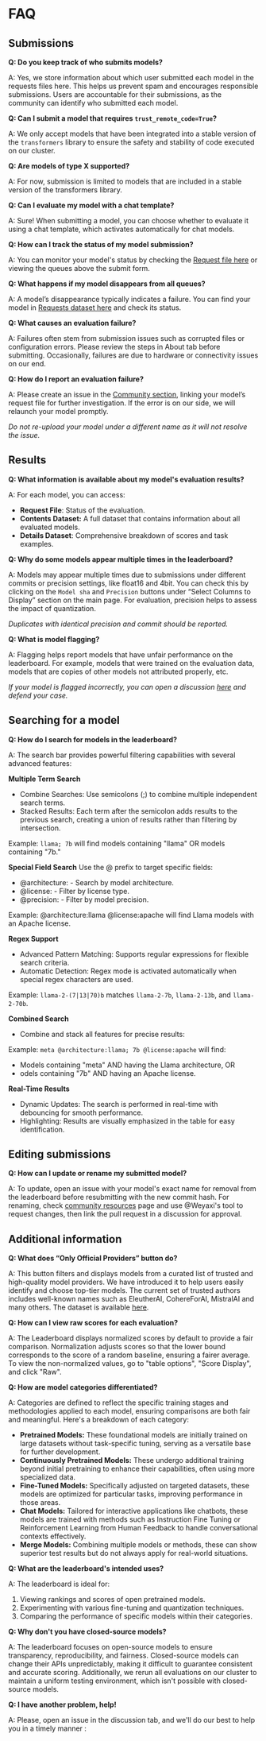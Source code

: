 # FAQ

## Submissions

**Q: Do you keep track of who submits models?** 

A: Yes, we store information about which user submitted each model in the requests files here. This helps us prevent spam and encourages responsible submissions. Users are accountable for their submissions, as the community can identify who submitted each model.

**Q: Can I submit a model that requires `trust_remote_code=True`?**

A: We only accept models that have been integrated into a stable version of the `transformers` library to ensure the safety and stability of code executed on our cluster.

**Q: Are models of type X supported?**

A: For now, submission is limited to models that are included in a stable version of the transformers library.

**Q: Can I evaluate my model with a chat template?**

A: Sure! When submitting a model, you can choose whether to evaluate it using a chat template, which activates automatically for chat models.

**Q: How can I track the status of my model submission?**

A: You can monitor your model's status by checking the [Request file here](https://huggingface.co/datasets/open-llm-leaderboard/requests) or viewing the queues above the submit form.

**Q: What happens if my model disappears from all queues?**

A: A model’s disappearance typically indicates a failure. You can find your model in [Requests dataset here](https://huggingface.co/datasets/open-llm-leaderboard/requests) and check its status.

**Q: What causes an evaluation failure?**

A: Failures often stem from submission issues such as corrupted files or configuration errors. Please review the steps in About tab before submitting. Occasionally, failures are due to hardware or connectivity issues on our end.

**Q: How do I report an evaluation failure?**

A: Please create an issue in the [Community section]([https://huggingface.co/spaces/open-llm-leaderboard/open_llm_leaderboard/discussions), linking your model’s request file for further investigation. If the error is on our side, we will relaunch your model promptly.

*Do not re-upload your model under a different name as it will not resolve the issue.*


## Results

**Q: What information is available about my model's evaluation results?**

A: For each model, you can access:

- **Request File**: Status of the evaluation.
- **Contents Dataset:** A full dataset that contains information about all evaluated models.
- **Details Dataset**: Comprehensive breakdown of scores and task examples.

**Q: Why do some models appear multiple times in the leaderboard?**

A: Models may appear multiple times due to submissions under different commits or precision settings, like float16 and 4bit. You can check this by clicking on the `Model sha` and `Precision` buttons under “Select Columns to Display” section on the main page. For evaluation, precision helps to assess the impact of quantization. 

*Duplicates with identical precision and commit should be reported.*

**Q: What is model flagging?**

A: Flagging helps report models that have unfair performance on the leaderboard. For example,   models that were trained on the evaluation data, models that are copies of other models not attributed properly, etc. 

*If your model is flagged incorrectly, you can open a discussion [here](https://huggingface.co/spaces/open-llm-leaderboard/open_llm_leaderboard/discussions) and defend your case.*


## Searching for a model

**Q: How do I search for models in the leaderboard?**

A: The search bar provides powerful filtering capabilities with several advanced features:

**Multiple Term Search**
- Combine Searches: Use semicolons (;) to combine multiple independent search terms.
- Stacked Results: Each term after the semicolon adds results to the previous search, creating a union of results rather than filtering by intersection.

Example: `llama; 7b` will find models containing "llama" OR models containing "7b."

**Special Field Search**
Use the @ prefix to target specific fields:
- @architecture: - Search by model architecture.
- @license: - Filter by license type.
- @precision: - Filter by model precision.

Example: @architecture:llama @license:apache will find Llama models with an Apache license.

**Regex Support**
- Advanced Pattern Matching: Supports regular expressions for flexible search criteria.
- Automatic Detection: Regex mode is activated automatically when special regex characters are used.

Example: `llama-2-(7|13|70)b` matches `llama-2-7b`, `llama-2-13b`, and `llama-2-70b`.

**Combined Search**
- Combine and stack all features for precise results:

Example: `meta @architecture:llama; 7b @license:apache` will find:
- Models containing "meta" AND having the Llama architecture, OR
- odels containing "7b" AND having an Apache license.

**Real-Time Results**
- Dynamic Updates: The search is performed in real-time with debouncing for smooth performance.
- Highlighting: Results are visually emphasized in the table for easy identification.

## Editing submissions

**Q: How can I update or rename my submitted model?**

A: To update, open an issue with your model's exact name for removal from the leaderboard before resubmitting with the new commit hash. For renaming, check [community resources](https://huggingface.co/spaces/open-llm-leaderboard/open_llm_leaderboard/discussions/174) page and use @Weyaxi's tool to request changes, then link the pull request in a discussion for approval.

## Additional information

**Q: What does “Only Official Providers” button do?**

A: This button filters and displays models from a curated list of trusted and high-quality model providers. We have introduced it to help users easily identify and choose top-tier models. The current set of trusted authors includes well-known names such as EleutherAI, CohereForAI, MistralAI and many others.
The dataset is available [here](https://huggingface.co/datasets/open-llm-leaderboard/official-providers).

**Q: How can I view raw scores for each evaluation?**

A: The Leaderboard displays normalized scores by default to provide a fair comparison. Normalization adjusts scores so that the lower bound corresponds to the score of a random baseline, ensuring a fairer average. To view the non-normalized values, go to "table options", "Score Display", and click "Raw".

**Q: How are model categories differentiated?**

A: Categories are defined to reflect the specific training stages and methodologies applied to each model, ensuring comparisons are both fair and meaningful. Here's a breakdown of each category:

- **Pretrained Models:** These foundational models are initially trained on large datasets without task-specific tuning, serving as a versatile base for further development.
- **Continuously Pretrained Models:** These undergo additional training beyond initial pretraining to enhance their capabilities, often using more specialized data.
- **Fine-Tuned Models:** Specifically adjusted on targeted datasets, these models are optimized for particular tasks, improving performance in those areas.
- **Chat Models:** Tailored for interactive applications like chatbots, these models are trained with methods such as Instruction Fine Tuning or Reinforcement Learning from Human Feedback to handle conversational contexts effectively.
- **Merge Models:** Combining multiple models or methods, these can show superior test results but do not always apply for real-world situations.

**Q: What are the leaderboard's intended uses?**

A: The leaderboard is ideal for:

1. Viewing rankings and scores of open pretrained models.
2. Experimenting with various fine-tuning and quantization techniques.
3. Comparing the performance of specific models within their categories.

**Q: Why don't you have closed-source models?**

A: The leaderboard focuses on open-source models to ensure transparency, reproducibility, and fairness. Closed-source models can change their APIs unpredictably, making it difficult to guarantee consistent and accurate scoring. Additionally, we rerun all evaluations on our cluster to maintain a uniform testing environment, which isn't possible with closed-source models.

**Q: I have another problem, help!**

A: Please, open an issue in the discussion tab, and we'll do our best to help you in a timely manner :